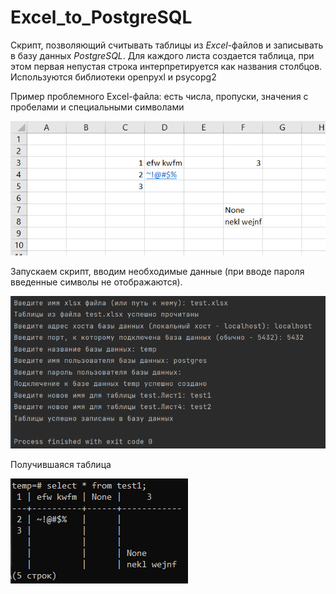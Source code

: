 # Excel_to_PostgreSQL

Скрипт, позволяющий считывать таблицы из *Excel*-файлов и записывать в базу данных *PostgreSQL*. 
Для каждого листа создается таблица, при этом первая непустая строка интерпретируется как названия столбцов.
Используются библиотеки openpyxl и psycopg2

Пример проблемного Excel-файла: есть числа, пропуски, значения с пробелами и специальными символами

![Альтернативный текст](./readme%20pics/pic1.png)

Запускаем скрипт, вводим необходимые данные (при вводе пароля введенные символы не отображаются).

![Альтернативный текст](./readme%20pics/pic2.png)

Получившаяся таблица

![Альтернативный текст](./readme%20pics/pic3.png)

